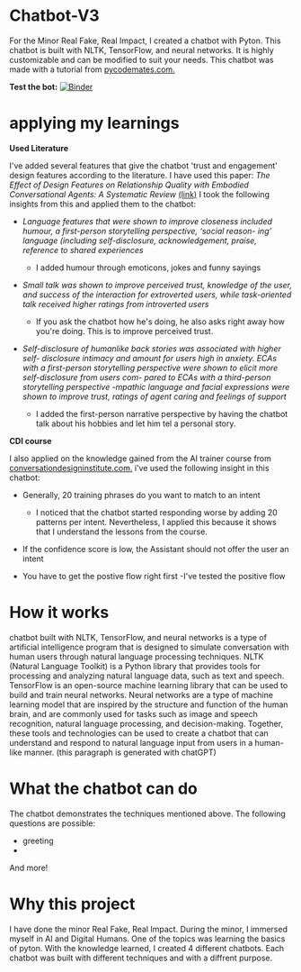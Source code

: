# Chatbot-V3
For the Minor Real Fake, Real Impact, I created a chatbot with Pyton. This chatbot is built with NLTK, TensorFlow, and neural networks. It is highly customizable and can be modified to suit your needs. This chatbot was made with a tutorial from [pycodemates.com.](https://www.pycodemates.com/2021/11/build-a-AI-chatbot-using-python-and-deep-learning.html) 


**Test the bot:**
[![Binder](https://mybinder.org/badge_logo.svg)](https://mybinder.org/v2/gh/rubenroo/Chatbot-V3/HEAD?labpath=chatbot%20versie%205%20(feb%2C%20ruben).ipynb)





# applying my learnings
**Used Literature**

I've added several features that give the chatbot 'trust and engagement' design features according to the literature. I have used this paper: *The Effect of Design Features on Relationship Quality with Embodied Conversational Agents: A Systematic Review* [(link)](https://link.springer.com/article/10.1007/s12369-020-00680-7) I took the following insights from this and applied them to the chatbot:


- *Language features that were shown to improve closeness included humour, a first-person storytelling perspective, ‘social reason- ing’ language (including self-disclosure, acknowledgement, praise, reference to shared experiences*
  - I added humour through emoticons, jokes and funny sayings

  
- *Small talk was shown to improve perceived trust, knowledge of the user, and success of the interaction for extroverted users, while task-oriented talk received higher ratings from introverted users*
  - If you ask the chatbot how he's doing, he also asks right away how you're doing. This is to  improve perceived trust.
  
- *Self-disclosure of humanlike back stories was associated with higher self- disclosure intimacy and amount for users high in anxiety. ECAs with a first-person storytelling perspective were shown to elicit more self-disclosure from users com- pared to ECAs with a third-person storytelling perspective*
-*mpathic language and facial expressions were shown to improve trust, ratings of agent caring and feelings of support*
   - I added the first-person narrative perspective by having the chatbot talk about his hobbies and let him tel a personal story.



**CDI course**

I also applied on the knowledge gained from the AI trainer course from [conversationdesigninstitute.com.](conversationdesigninstitute.com) i've used the following insight in this chatbot:
- Generally, 20 training phrases do you want to match to an intent
  - I noticed that the chatbot started responding worse by adding 20 patterns per intent. Nevertheless, I applied this because it shows that I understand the lessons from the course. 
- If the confidence score is low, the Assistant should not offer the user an intent

- You have to get the postive flow right first
  -I've tested the positive flow






# How it works
chatbot built with NLTK, TensorFlow, and neural networks is a type of artificial intelligence program that is designed to simulate conversation with human users through natural language processing techniques. NLTK (Natural Language Toolkit) is a Python library that provides tools for processing and analyzing natural language data, such as text and speech. TensorFlow is an open-source machine learning library that can be used to build and train neural networks. Neural networks are a type of machine learning model that are inspired by the structure and function of the human brain, and are commonly used for tasks such as image and speech recognition, natural language processing, and decision-making. Together, these tools and technologies can be used to create a chatbot that can understand and respond to natural language input from users in a human-like manner. (this paragraph is generated with chatGPT)

# What the chatbot can do
The chatbot demonstrates the techniques mentioned above. The following questions are possible:

- greeting 
-
And more!

# Why this project
I have done the minor Real Fake, Real Impact. During the minor, I immersed myself in AI and Digital Humans. One of the topics was learning the basics of pyton. With the knowledge learned, I created 4 different chatbots. Each chatbot was built with different techniques and with a diffrent purpose.

